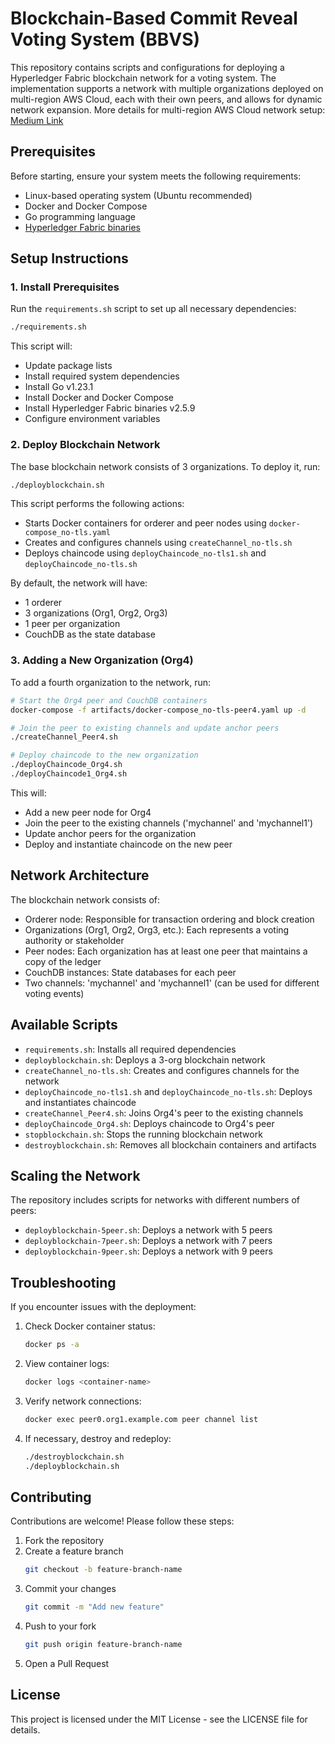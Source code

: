 # Blockchain-Based Commit Reveal Voting System (BBVS)

This repository contains scripts and configurations for deploying a Hyperledger Fabric blockchain network for a voting system. 
The implementation supports a network with multiple organizations deployed on multi-region AWS Cloud, each with their own peers, and allows for dynamic network expansion. More details for multi-region AWS Cloud network setup: [Medium Link](https://medium.com/@satyam.th3/aws-multi-az-multi-region-network-using-vpc-peering-a-3-region-9-node-ec2-deployment-guide-86dc4b801572)

<!-- <p align="center">
  <img src="artifacts/Cloud_Architecture.drawio.jpg" alt="Figure: Cloud Network Topology" width="700"/>
  <br>
  <em>Figure: Cloud Network Topology</em>
</p> -->

## Prerequisites

Before starting, ensure your system meets the following requirements:

- Linux-based operating system (Ubuntu recommended)
- Docker and Docker Compose
- Go programming language
- [Hyperledger Fabric binaries](https://hyperledger-fabric.readthedocs.io/en/latest/getting_started.html)

## Setup Instructions

### 1. Install Prerequisites

Run the `requirements.sh` script to set up all necessary dependencies:

```bash
./requirements.sh
```

This script will:
- Update package lists
- Install required system dependencies
- Install Go v1.23.1
- Install Docker and Docker Compose
- Install Hyperledger Fabric binaries v2.5.9
- Configure environment variables

### 2. Deploy Blockchain Network

The base blockchain network consists of 3 organizations. To deploy it, run:

```bash
./deployblockchain.sh
```

This script performs the following actions:
- Starts Docker containers for orderer and peer nodes using `docker-compose_no-tls.yaml`
- Creates and configures channels using `createChannel_no-tls.sh`
- Deploys chaincode using `deployChaincode_no-tls1.sh` and `deployChaincode_no-tls.sh`

By default, the network will have:
- 1 orderer
- 3 organizations (Org1, Org2, Org3)
- 1 peer per organization
- CouchDB as the state database
<!-- - TLS disabled for simplicity -->

### 3. Adding a New Organization (Org4)

To add a fourth organization to the network, run:

```bash
# Start the Org4 peer and CouchDB containers
docker-compose -f artifacts/docker-compose_no-tls-peer4.yaml up -d

# Join the peer to existing channels and update anchor peers
./createChannel_Peer4.sh

# Deploy chaincode to the new organization
./deployChaincode_Org4.sh
./deployChaincode1_Org4.sh
```

This will:
- Add a new peer node for Org4
- Join the peer to the existing channels ('mychannel' and 'mychannel1')
- Update anchor peers for the organization
- Deploy and instantiate chaincode on the new peer

## Network Architecture

The blockchain network consists of:

- Orderer node: Responsible for transaction ordering and block creation
- Organizations (Org1, Org2, Org3, etc.): Each represents a voting authority or stakeholder
- Peer nodes: Each organization has at least one peer that maintains a copy of the ledger
- CouchDB instances: State databases for each peer
- Two channels: 'mychannel' and 'mychannel1' (can be used for different voting events)

## Available Scripts

- `requirements.sh`: Installs all required dependencies
- `deployblockchain.sh`: Deploys a 3-org blockchain network
- `createChannel_no-tls.sh`: Creates and configures channels for the network
- `deployChaincode_no-tls1.sh` and `deployChaincode_no-tls.sh`: Deploys and instantiates chaincode
- `createChannel_Peer4.sh`: Joins Org4's peer to the existing channels
- `deployChaincode_Org4.sh`: Deploys chaincode to Org4's peer
- `stopblockchain.sh`: Stops the running blockchain network
- `destroyblockchain.sh`: Removes all blockchain containers and artifacts

## Scaling the Network

The repository includes scripts for networks with different numbers of peers:
- `deployblockchain-5peer.sh`: Deploys a network with 5 peers
- `deployblockchain-7peer.sh`: Deploys a network with 7 peers
- `deployblockchain-9peer.sh`: Deploys a network with 9 peers

## Troubleshooting

If you encounter issues with the deployment:

1. Check Docker container status:
   ```bash
   docker ps -a
   ```

2. View container logs:
   ```bash
   docker logs <container-name>
   ```

3. Verify network connections:
   ```bash
   docker exec peer0.org1.example.com peer channel list
   ```

4. If necessary, destroy and redeploy:
   ```bash
   ./destroyblockchain.sh
   ./deployblockchain.sh
   ```

## Contributing

Contributions are welcome! Please follow these steps:

1. Fork the repository
2. Create a feature branch
   ```bash
   git checkout -b feature-branch-name
   ```
3. Commit your changes
   ```bash
   git commit -m "Add new feature"
   ```
4. Push to your fork
   ```bash
   git push origin feature-branch-name
   ```
5. Open a Pull Request

## License

This project is licensed under the MIT License - see the LICENSE file for details. 
